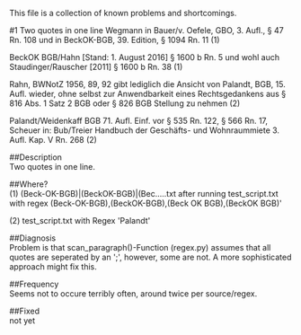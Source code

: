 This file is a collection of known problems and shortcomings.  

#1 Two quotes in one line 
Wegmann in Bauer/v. Oefele, GBO, 3. Aufl., § 47 Rn. 108 und in BeckOK-BGB, 39. Edition, § 1094 Rn. 11 (1)

BeckOK BGB/Hahn [Stand: 1. August 2016] § 1600 b Rn. 5 und wohl auch Staudinger/Rauscher [2011] § 1600 b Rn. 38 (1)

 Rahn, BWNotZ 1956, 89, 92 gibt lediglich die Ansicht von Palandt, BGB, 15. Aufl. wieder, ohne selbst zur Anwendbarkeit eines Rechtsgedankens aus § 816 Abs. 1 Satz 2 BGB oder § 826 BGB Stellung zu nehmen (2)

  Palandt/Weidenkaff BGB 71. Aufl. Einf. vor § 535 Rn. 122, § 566 Rn. 17, Scheuer in: Bub/Treier Handbuch der Geschäfts- und Wohnraummiete 3. Aufl. Kap. V Rn. 268 (2)

##Description  
Two quotes in one line.

##Where?   
(1) (Beck-OK-BGB)|(BeckOK-BGB)|(Bec.....txt after running test_script.txt with regex (Beck-OK-BGB),(BeckOK-BGB),(Beck OK BGB),(BeckOK BGB)'

(2) test_script.txt with Regex 'Palandt'

##Diagnosis  
Problem is that scan_paragraph()-Function (regex.py) assumes that all quotes are seperated by an ';', however, some are not. A more sophisticated approach might fix this. 

##Frequency  
Seems not to occure terribly often, around twice per source/regex. 

##Fixed  
not yet

